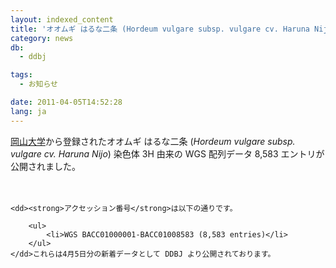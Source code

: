 ```yaml
---
layout: indexed_content
title: 'オオムギ はるな二条 (Hordeum vulgare subsp. vulgare cv. Haruna Nijo) WGS 8,583 エントリの新規公開'
category: news
db:
  - ddbj

tags:
  - お知らせ

date: 2011-04-05T14:52:28
lang: ja
---
```


<dl><a href="http://www.rib.okayama-u.ac.jp/barley/index.sjis.html" target="_blank">岡山大学</a>から登録されたオオムギ はるな二条 (<em>Hordeum vulgare subsp. vulgare cv. Haruna Nijo</em>) 染色体 3H 由来の WGS 配列データ 8,583 エントリが公開されました。<br><br><br>

    <dd><strong>アクセッション番号</strong>は以下の通りです。

        <ul>
            <li>WGS BACC01000001-BACC01008583 (8,583 entries)</li>
        </ul>
    </dd>これらは4月5日分の新着データとして DDBJ より公開されております。
</dl>
